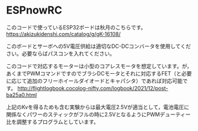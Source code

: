 # ESPnowRC
このコードで使っているESP32ボードは秋月のこちらです。
https://akizukidenshi.com/catalog/g/gK-16108/

このボードとサーボへの5V電圧供給は適切なDC-DCコンバータを使用してください。必要ならばパスコンを入れてください。

このコードで対応するモーターは小型のコアレスモータを想定しています。が，あくまでPWMコマンドですのでブラシDCモータとそれに対応するFET（と必要に応じて追加のフリーホイールダイオードとキャパシタ）であれば対応可能です。
http://flightlogbook.cocolog-nifty.com/logbook/2021/12/post-ba25a0.html

上記のKvを得るためも含む実験からは最大電圧2.5Vが適当として，電池電圧に関係なくパワーのスティックがフルの時に2.5VとなるようにPWMデューティー比を調整するプログラムとしています。

